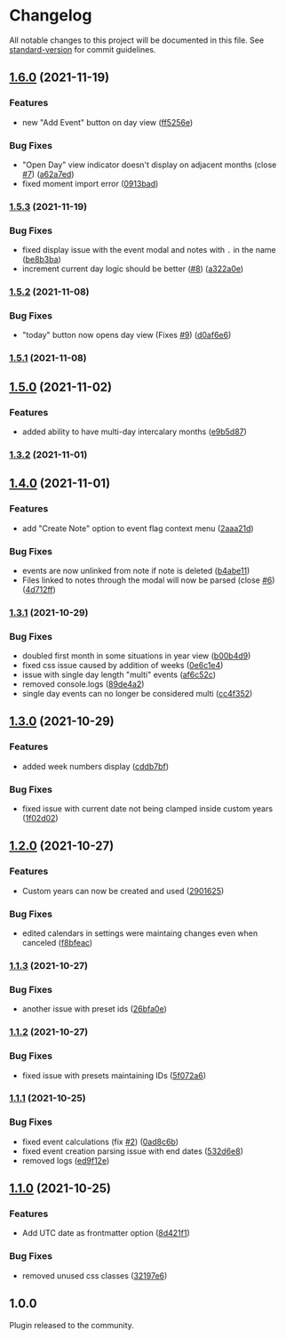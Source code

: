 # Changelog

All notable changes to this project will be documented in this file. See [standard-version](https://github.com/conventional-changelog/standard-version) for commit guidelines.

## [1.6.0](https://github.com/valentine195/obsidian-fantasy-calendar/compare/1.5.3...1.6.0) (2021-11-19)


### Features

* new "Add Event" button on day view ([ff5256e](https://github.com/valentine195/obsidian-fantasy-calendar/commit/ff5256eb4de637d3706008f4e65a729d13519f4d))


### Bug Fixes

* "Open Day" view indicator doesn't display on adjacent months (close [#7](https://github.com/valentine195/obsidian-fantasy-calendar/issues/7)) ([a62a7ed](https://github.com/valentine195/obsidian-fantasy-calendar/commit/a62a7ede7e2d0e25e24113d4f201612a2b133440))
* fixed moment import error ([0913bad](https://github.com/valentine195/obsidian-fantasy-calendar/commit/0913bade7fbe3d597abfdec775338371e4d0b7e9))

### [1.5.3](https://github.com/valentine195/obsidian-fantasy-calendar/compare/1.5.2...1.5.3) (2021-11-19)


### Bug Fixes

* fixed display issue with the event modal and notes with `.` in the name ([be8b3ba](https://github.com/valentine195/obsidian-fantasy-calendar/commit/be8b3ba9c74f826c9969e5f5a384d04204b0367d))
* increment current day logic should be better ([#8](https://github.com/valentine195/obsidian-fantasy-calendar/issues/8)) ([a322a0e](https://github.com/valentine195/obsidian-fantasy-calendar/commit/a322a0e50cdb9919e03da992ad635faaf2fad81d))

### [1.5.2](https://github.com/valentine195/obsidian-fantasy-calendar/compare/1.5.1...1.5.2) (2021-11-08)


### Bug Fixes

* "today" button now opens day view (Fixes [#9](https://github.com/valentine195/obsidian-fantasy-calendar/issues/9)) ([d0af6e6](https://github.com/valentine195/obsidian-fantasy-calendar/commit/d0af6e68147482f8a8aa79336fa7ace18f8eb377))

### [1.5.1](https://github.com/valentine195/obsidian-fantasy-calendar/compare/1.5.0...1.5.1) (2021-11-08)

## [1.5.0](https://github.com/valentine195/obsidian-fantasy-calendar/compare/1.4.1...1.5.0) (2021-11-02)


### Features

* added ability to have multi-day intercalary months ([e9b5d87](https://github.com/valentine195/obsidian-fantasy-calendar/commit/e9b5d87988d0c32899a9ca3b0b15561d20cc1105))

### [1.3.2](https://github.com/valentine195/obsidian-fantasy-calendar/compare/1.4.0...1.3.2) (2021-11-01)

## [1.4.0](https://github.com/valentine195/obsidian-fantasy-calendar/compare/1.3.1...1.4.0) (2021-11-01)


### Features

* add "Create Note" option to event flag context menu ([2aaa21d](https://github.com/valentine195/obsidian-fantasy-calendar/commit/2aaa21d587d116b6d2575b44ae8dac74b555822c))


### Bug Fixes

* events are now unlinked from note if note is deleted ([b4abe11](https://github.com/valentine195/obsidian-fantasy-calendar/commit/b4abe118e33f4d1091defe6a5250ffe80ec28232))
* Files linked to notes through the modal will now be parsed (close [#6](https://github.com/valentine195/obsidian-fantasy-calendar/issues/6)) ([4d712ff](https://github.com/valentine195/obsidian-fantasy-calendar/commit/4d712ff4de26652d22ed21e2ba833113bc82fbfd))

### [1.3.1](https://github.com/valentine195/obsidian-fantasy-calendar/compare/1.3.0...1.3.1) (2021-10-29)


### Bug Fixes

* doubled first month in some situations in year view ([b00b4d9](https://github.com/valentine195/obsidian-fantasy-calendar/commit/b00b4d9ec30eec1a5b6a4817b4fa4fb91a75800a))
* fixed css issue caused by addition of weeks ([0e6c1e4](https://github.com/valentine195/obsidian-fantasy-calendar/commit/0e6c1e42fdb3ded4e6b0eb969c10002a42564788))
* issue with single day length "multi" events ([af6c52c](https://github.com/valentine195/obsidian-fantasy-calendar/commit/af6c52cd74810ceb48757d37640112a677ef2cb9))
* removed console.logs ([89de4a2](https://github.com/valentine195/obsidian-fantasy-calendar/commit/89de4a2c826663088568829f471716a22375f54d))
* single day events can no longer be considered multi ([cc4f352](https://github.com/valentine195/obsidian-fantasy-calendar/commit/cc4f352eac9a5835b7a9dba435924e257b5cf1f7))

## [1.3.0](https://github.com/valentine195/obsidian-fantasy-calendar/compare/1.2.0...1.3.0) (2021-10-29)


### Features

* added week numbers display ([cddb7bf](https://github.com/valentine195/obsidian-fantasy-calendar/commit/cddb7bf3c16b08377c005058a84469960ab9f28b))


### Bug Fixes

* fixed issue with current date not being clamped inside custom years ([1f02d02](https://github.com/valentine195/obsidian-fantasy-calendar/commit/1f02d0274fef10929a43e2e1da87203b9c0cd383))

## [1.2.0](https://github.com/valentine195/obsidian-fantasy-calendar/compare/1.1.3...1.2.0) (2021-10-27)


### Features

* Custom years can now be created and used ([2901625](https://github.com/valentine195/obsidian-fantasy-calendar/commit/2901625f38150e0fd384a7bdffcbdf100b0e2abe))


### Bug Fixes

* edited calendars in settings were maintaing changes even when canceled ([f8bfeac](https://github.com/valentine195/obsidian-fantasy-calendar/commit/f8bfeac8e7f938f37b82a0d324ca1a35e7f147d9))

### [1.1.3](https://github.com/valentine195/obsidian-fantasy-calendar/compare/1.1.2...1.1.3) (2021-10-27)


### Bug Fixes

* another issue with preset ids ([26bfa0e](https://github.com/valentine195/obsidian-fantasy-calendar/commit/26bfa0e89a4cec37fee3412fce5d4183d4f04939))

### [1.1.2](https://github.com/valentine195/obsidian-fantasy-calendar/compare/1.1.1...1.1.2) (2021-10-27)


### Bug Fixes

* fixed issue with presets maintaining IDs ([5f072a6](https://github.com/valentine195/obsidian-fantasy-calendar/commit/5f072a6699bae297dfa02f0acef6ce5391f4bb90))

### [1.1.1](https://github.com/valentine195/obsidian-fantasy-calendar/compare/1.1.0...1.1.1) (2021-10-25)


### Bug Fixes

* fixed event calculations (fix [#2](https://github.com/valentine195/obsidian-fantasy-calendar/issues/2)) ([0ad8c6b](https://github.com/valentine195/obsidian-fantasy-calendar/commit/0ad8c6bfea5668e47ec2e2f5e750c8faa8c4eb9d))
* fixed event creation parsing issue with end dates ([532d6e8](https://github.com/valentine195/obsidian-fantasy-calendar/commit/532d6e84adc9b7fdbbc7b18e731f43ea12ca7bdc))
* removed logs ([ed9f12e](https://github.com/valentine195/obsidian-fantasy-calendar/commit/ed9f12e88c8ee873bc986068f2e18ca3f17bd7b0))

## [1.1.0](https://github.com/valentine195/obsidian-fantasy-calendar/compare/1.0.2...1.1.0) (2021-10-25)


### Features

* Add UTC date as frontmatter option ([8d421f1](https://github.com/valentine195/obsidian-fantasy-calendar/commit/8d421f1e80db57fcd72c8aaa23b9091d03fadd9a))


### Bug Fixes

* removed unused css classes ([32197e6](https://github.com/valentine195/obsidian-fantasy-calendar/commit/32197e6e060ce40c8cf583709017fdce411db036))

## 1.0.0

Plugin released to the community.